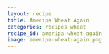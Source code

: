 ```yaml
---
layout: recipe
title: Ameripa Wheat Again
categories: recipes wheat
recipe_id: ameripa-wheat-again
image: ameripa-wheat-again.png
---
```

